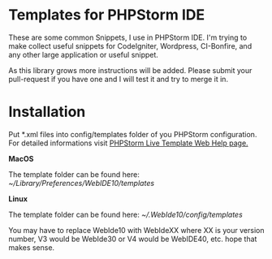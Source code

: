 Templates for PHPStorm IDE
==========================

These are some common Snippets, I use in PHPStorm IDE.  I'm trying to make collect useful snippets for CodeIgniter,
Wordpress, CI-Bonfire, and any other large application or useful snippet.

As this library grows more instructions will be added.  Please submit your pull-request if you have one and I will
test it and try to merge it in.

Installation
============

Put *.xml files into config/templates folder of you PHPStorm configuration.
For detailed informations visit [PHPStorm Live Template Web Help page.](http://www.jetbrains.com/phpstorm/webhelp/live-templates.html)

**MacOS**

The template folder can be found here: *~/Library/Preferences/WebIDE10/templates*

**Linux**

The template folder can be found here: *~/.WebIde10/config/templates*

You may have to replace WebIde10 with WebIdeXX where XX is your version number, V3 would be WebIde30 or V4 would be
WebIDE40, etc.  hope that makes sense.
